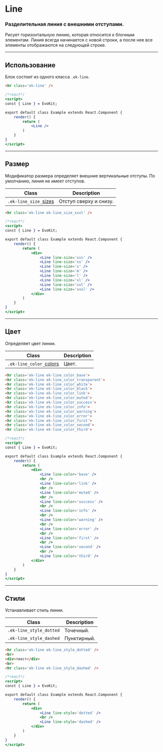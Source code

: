 [sizes]: base/sizes.md
[colors]: base/colors.md

# Line

### Разделительная линия с внешними отступами.

Рисует горизонтальную линию, которая относится к блочным элементам. Линия всегда начинается с новой строки, а после нее все элементы отображаются на следующей строке.

---

## Использование

Блок состоит из одного класса `.ek-line`.

``` html
<hr class='ek-line' />
```

```jsx
/*react*/
<script>
const { Line } = EvoKit;

export default class Example extends React.Component {
    render() {
        return (
            <Line />
        )
    }
}
</script>
```

---

## Размер

Модификатор размера определяет внешние вертикальные отступы. По умолчанию, линия не имеет отступов.

|         Class         |          Description           |
|-----------------------|--------------------------------|
|  `.ek-line_size_`[sizes]  | Отступ сверху и снизу.  |

``` html
<hr class='ek-line ek-line_size_xxxl' />
```

```jsx
/*react*/
<script>
const { Line } = EvoKit;

export default class Example extends React.Component {
    render() {
        return (
            <div>
                <Line line-size='xxs' />
                <Line line-size='xs' />
                <Line line-size='s' />
                <Line line-size='m' />
                <Line line-size='l' />
                <Line line-size='xl' />
                <Line line-size='xxl' />
                <Line line-size='xxxl' />
            </div>
        )
    }
}
</script>
```

---

## Цвет

Определяет цвет линии.

|         Class         |          Description           |
|-----------------------|--------------------------------|
|  `.ek-line_color_`[colors]  | Цвет.  |

``` html
<hr class='ek-line ek-line_color_base'>
<hr class='ek-line ek-line_color_transparent'>
<hr class='ek-line ek-line_color_white'>
<hr class='ek-line ek-line_color_black'>
<hr class='ek-line ek-line_color_link'>
<hr class='ek-line ek-line_color_muted'>
<hr class='ek-line ek-line_color_success'>
<hr class='ek-line ek-line_color_info'>
<hr class='ek-line ek-line_color_warning'>
<hr class='ek-line ek-line_color_error'>
<hr class='ek-line ek-line_color_first'>
<hr class='ek-line ek-line_color_second'>
<hr class='ek-line ek-line_color_third'>
```

```jsx
/*react*/
<script>
const { Line } = EvoKit;

export default class Example extends React.Component {
    render() {
        return (
            <div>
                <Line line-color='base' />
                <br />
                <Line line-color='link' />
                <br />
                <Line line-color='muted' />
                <br />
                <Line line-color='success' />
                <br />
                <Line line-color='info' />
                <br />
                <Line line-color='warning' />
                <br />
                <Line line-color='error' />
                <br />
                <Line line-color='first' />
                <br />
                <Line line-color='second' />
                <br />
                <Line line-color='third' />
            </div>
        )
    }
}
</script>
```

---

## Стили

Устанавливает стиль линии.

|          Class          |      Description       |
|-------------------------|------------------------|
| `.ek-line_style_dotted` | Точечный.              |
| `.ek-line_style_dashed` | Пунктирный.            |

``` html
<hr class='ek-line ek-line_style_dotted' />
<br>
<div>текст</div>
<br>
<hr class='ek-line ek-line_style_dashed' />
```

```jsx
/*react*/
<script>
const { Line } = EvoKit;

export default class Example extends React.Component {
    render() {
        return (
            <div>
                <Line line-style='dotted' />
                <br />
                <Line line-style='dashed' />
            </div>
        )
    }
}
</script>
```
